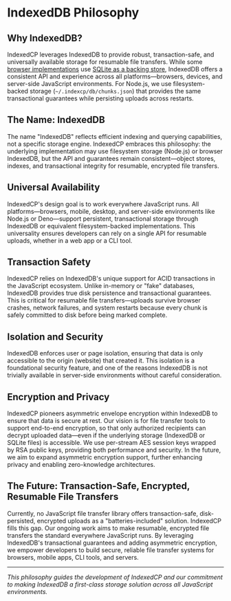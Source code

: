 # IndexedDB Philosophy

## Why IndexedDB?

IndexedCP leverages IndexedDB to provide robust, transaction-safe, and universally available storage for resumable file transfers. While some [browser implementations](https://chromium.googlesource.com/chromium/src/%2B/master/content/browser/indexed_db/docs/README.md) use [SQLite as a backing store](https://developer.chrome.com/blog/deprecating-web-sql/), IndexedDB offers a consistent API and experience across all platforms—browsers, devices, and server-side JavaScript environments. For Node.js, we use filesystem-backed storage (`~/.indexcp/db/chunks.json`) that provides the same transactional guarantees while persisting uploads across restarts.

## The Name: IndexedDB

The name "IndexedDB" reflects efficient indexing and querying capabilities, not a specific storage engine. IndexedCP embraces this philosophy: the underlying implementation may use filesystem storage (Node.js) or browser IndexedDB, but the API and guarantees remain consistent—object stores, indexes, and transactional integrity for resumable, encrypted file transfers.

## Universal Availability

IndexedCP's design goal is to work everywhere JavaScript runs. All platforms—browsers, mobile, desktop, and server-side environments like Node.js or Deno—support persistent, transactional storage through IndexedDB or equivalent filesystem-backed implementations. This universality ensures developers can rely on a single API for resumable uploads, whether in a web app or a CLI tool.

## Transaction Safety

IndexedCP relies on IndexedDB's unique support for ACID transactions in the JavaScript ecosystem. Unlike in-memory or "fake" databases, IndexedDB provides true disk persistence and transactional guarantees. This is critical for resumable file transfers—uploads survive browser crashes, network failures, and system restarts because every chunk is safely committed to disk before being marked complete.

## Isolation and Security

IndexedDB enforces user or page isolation, ensuring that data is only accessible to the origin (website) that created it. This isolation is a foundational security feature, and one of the reasons IndexedDB is not trivially available in server-side environments without careful consideration.

## Encryption and Privacy

IndexedCP pioneers asymmetric envelope encryption within IndexedDB to ensure that data is secure at rest. Our vision is for file transfer tools to support end-to-end encryption, so that only authorized recipients can decrypt uploaded data—even if the underlying storage (IndexedDB or SQLite files) is accessible. We use per-stream AES session keys wrapped by RSA public keys, providing both performance and security. In the future, we aim to expand asymmetric encryption support, further enhancing privacy and enabling zero-knowledge architectures.

## The Future: Transaction-Safe, Encrypted, Resumable File Transfers

Currently, no JavaScript file transfer library offers transaction-safe, disk-persisted, encrypted uploads as a "batteries-included" solution. IndexedCP fills this gap. Our ongoing work aims to make resumable, encrypted file transfers the standard everywhere JavaScript runs. By leveraging IndexedDB's transactional guarantees and adding asymmetric encryption, we empower developers to build secure, reliable file transfer systems for browsers, mobile apps, CLI tools, and servers.

---

*This philosophy guides the development of IndexedCP and our commitment to making IndexedDB a first-class storage solution across all JavaScript environments.*
